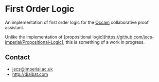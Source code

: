 # First Order Logic

An implementation of first order logic for the [Occam](http://djalbat.com/occam) collaborative proof assistant.

Unlike the implementation of [propositional logic](https://github.com/jecs-imperial/Propositional-Logic], this is something of a work in progress.

## Contact

* jecs@imperial.ac.uk
* http://djalbat.com

